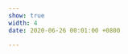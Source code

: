 ```yaml
---
show: true
width: 4
date: 2020-06-26 00:01:00 +0800

---
```

<html lang="en">
<body>
  <script type='text/javascript' id='clustrmaps' src='//cdn.clustrmaps.com/map_v2.js?cl=f2efe9&w=a&t=tt&d=oG5jjh6xn_rao6xUXOyl7HMSr0aFJcII3XLNMuP1pY0&co=aad3ef&cmo=5d6d7e&cmn=e74c3c'></script>
</body>
</html>
